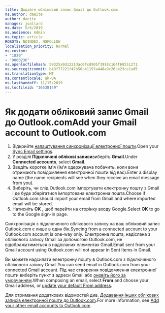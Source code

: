 ```yaml
---
title: Додайте обліковий запис Gmail до Outlook.com
ms.author: daeite
author: daeite
manager: joallard
ms.date: 5/6/2019
ms.audience: Admin
ms.topic: article
ROBOTS: NOINDEX, NOFOLLOW
localization_priority: Normal
ms.custom:
- "1820"
- "9000236"
ms.openlocfilehash: 59325a0d1221dac6fcd905f3918c164f69551271
ms.sourcegitcommit: b43f77221f47b50c41197a448a9c26c423ce1ad5
ms.translationtype: MT
ms.contentlocale: uk-UA
ms.lasthandoff: 11/15/2019
ms.locfileid: "36538149"
---
```

# <a name="add-your-gmail-account-to-outlookcom"></a><span data-ttu-id="f303d-102">Як додати обліковий запис Gmail до Outlook.com</span><span class="sxs-lookup"><span data-stu-id="f303d-102">Add your Gmail account to Outlook.com</span></span>

1. <span data-ttu-id="f303d-103">Відкрийте [налаштування синхронізації електронної пошти](https://go.microsoft.com/fwlink/?linkid=875264).</span><span class="sxs-lookup"><span data-stu-id="f303d-103">Open your [Sync Email settings](https://go.microsoft.com/fwlink/?linkid=875264).</span></span>
2. <span data-ttu-id="f303d-104">У розділі **Підключені облікові записи**виберіть **Gmail**.</span><span class="sxs-lookup"><span data-stu-id="f303d-104">Under **Connected accounts**, select **Gmail**.</span></span>
3. <span data-ttu-id="f303d-105">Введіть коротке ім'я (ім'я одержувача побачить, коли вони отримають повідомлення електронної пошти від вас).</span><span class="sxs-lookup"><span data-stu-id="f303d-105">Enter a display name (the name recipients will see when they receive an email message from you).</span></span>
4. <span data-ttu-id="f303d-106">Виберіть, чи слід Outlook.com імпортувати електронну пошту з Gmail і де буде зберігатися імпортована електронна пошта.</span><span class="sxs-lookup"><span data-stu-id="f303d-106">Choose if Outlook.com should import your email from Gmail and where imported email will be stored.</span></span>
5. <span data-ttu-id="f303d-107">Натисніть **OK** , щоб перейти на сторінку входу Google.</span><span class="sxs-lookup"><span data-stu-id="f303d-107">Select **OK** to go to the Google sign-in page.</span></span>

<span data-ttu-id="f303d-108">Синхронізація з підключеного облікового запису на ваш обліковий запис Outlook.com є лише в один бік.</span><span class="sxs-lookup"><span data-stu-id="f303d-108">Syncing from a connected account to your Outlook.com account is one-way only.</span></span> <span data-ttu-id="f303d-109">Електронна пошта, надіслана з облікового запису Gmail за допомогою Outlook.com, не відображатиметься в надісланих елементах Gmail.</span><span class="sxs-lookup"><span data-stu-id="f303d-109">Email sent from your Gmail account using Outlook.com will not appear in Sent Items in Gmail.</span></span>

<span data-ttu-id="f303d-110">Ви можете надсилати електронну пошту в Outlook.com з підключеного облікового запису Gmail.</span><span class="sxs-lookup"><span data-stu-id="f303d-110">You can send email in Outlook.com from your connected Gmail account.</span></span> <span data-ttu-id="f303d-111">Під час створення повідомлення електронної пошти виберіть пункт **з** адреси Gmail або [оновіть його за умовчанням](https://go.microsoft.com/fwlink/?linkid=875264).</span><span class="sxs-lookup"><span data-stu-id="f303d-111">When composing an email, select **From** and choose your Gmail address, or [update your default From address](https://go.microsoft.com/fwlink/?linkid=875264).</span></span>

<span data-ttu-id="f303d-112">Для отримання додаткових відомостей див. [Додавання інших облікових записів електронної пошти до Outlook.com](https://support.office.com/article/c5224df4-5885-4e79-91ba-523aa743f0ba?wt.mc_id=Office_Outlook_com_Alchemy).</span><span class="sxs-lookup"><span data-stu-id="f303d-112">For more information, see [Add your other email accounts to Outlook.com](https://support.office.com/article/c5224df4-5885-4e79-91ba-523aa743f0ba?wt.mc_id=Office_Outlook_com_Alchemy).</span></span>